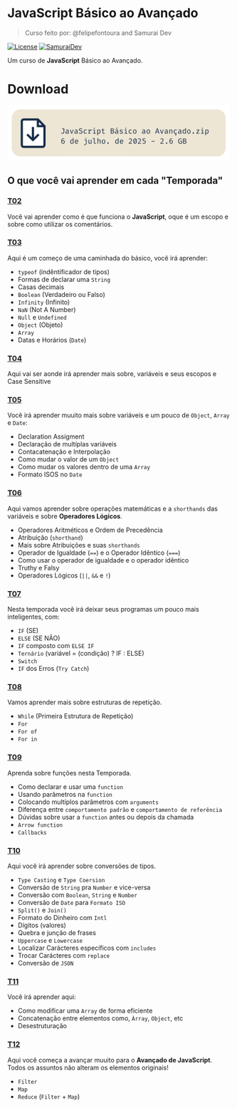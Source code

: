 # JavaScript Básico ao Avançado
> Curso feito por: @felipefontoura and Samurai Dev

[![License](https://img.shields.io/badge/License-MIT-2f65c9)](LICENSE)
[![SamuraiDev](https://img.shields.io/badge/Site%20do%20Samurai%20Dev-e44242)](https://class.devsamurai.com.br/)

Um curso de **JavaScript** Básico ao Avançado.

# Download
<a href="https://cursos.devsamurai.com.br/JavaScript%20B%C3%A1sico%20ao%20Avan%C3%A7ado.zip">
<img alt="JavaScript Básico ao Avançado.zip - 06 de jul. de 2025 - 2.6 GB" src="imgs/dowloand-curso.png" width="500">
</a>

## O que você vai aprender em cada "**Temporada**"

### [T02](Temporadas/T02/)
Você vai aprender como é que funciona o **JavaScript**, oque é um escopo e sobre como utilizar os comentários.

### [T03](Temporadas/T03/)
Aqui é um começo de uma caminhada do básico, você irá aprender:
* ``typeof`` (indêntificador de tipos)
* Formas de declarar uma ``String``
* Casas decimais
* ``Boolean`` (Verdadeiro ou Falso)
* ``Infinity`` (Infinito)
* ``NaN`` (Not A Number)
* ``Null`` e ``Undefined``
* ``Object`` (Objeto)
* ``Array``
* Datas e Horários (``Date``)

### [T04](Temporadas/T04/)
Aqui vai ser aonde irá aprender mais sobre, variáveis e seus escopos e Case Sensitive

### [T05](Temporadas/T05/)
Você irá aprender muuito mais sobre variáveis e um pouco de ``Object``, ``Array`` e ``Date``:
* Declaration Assigment
* Declaração de multíplas variáveis
* Contacatenação e Interpolação
* Como mudar o valor de um ``Object``
* Como mudar os valores dentro de uma ``Array``
* Formato ISOS no ``Date``

### [T06](Temporadas/T06/)
Aqui vamos aprender sobre operações matemáticas e a ``shorthands`` das variáveis e sobre **Operadores Lógicos**.

* Operadores Aritméticos e Ordem de Precedência
* Atribuição (``shorthand``)
* Mais sobre Atribuições e suas ``shorthands``
* Operador de Igualdade (``==``) e o Operador Idêntico (``===``)
* Como usar o operador de igualdade e o operador idêntico
* Truthy e Falsy
* Operadores Lógicos (``||``, ``&&`` e ``!``)

### [T07](Temporadas/T07/)
Nesta temporada você irá deixar seus programas um pouco mais inteligentes, com:

* ``IF`` (SE)
* ``ELSE`` (SE NÃO)
* ``IF`` composto com ``ELSE IF``
* ``Ternário`` (variável = (condição) ? IF : ELSE)
* ``Switch``
* ``IF`` dos Erros (``Try Catch``)

### [T08](Temporadas/T08/)
Vamos aprender mais sobre estruturas de repetição.

* ``While`` (Primeira Estrutura de Repetição)
* ``For``
* ``For of``
* ``For in``

### [T09](Temporadas/T09/)
Aprenda sobre funções nesta Temporada.
* Como declarar e usar uma ``function``
* Usando parâmetros na ``function``
* Colocando multíplos parâmetros com ``arguments``
* Diferença entre ``comportamento padrão`` e ``comportamento de referência``
* Dúvidas sobre usar a ``function`` antes ou depois da chamada
* ``Arrow function``
* ``Callbacks``

### [T10](Temporadas/T10/)
Aqui você irá aprender sobre conversões de tipos.
* ``Type Casting`` e ``Type Coersion``
* Conversão de ``String`` pra ``Number`` e vice-versa
* Conversão com ``Boolean``, ``String`` e ``Number``
* Conversão de ``Date`` para ``Formato ISO``
* ``Split()`` e ``Join()``
* Formato do Dinheiro com ``Intl``
* Dígitos (valores)
* Quebra e junção de frases
* ``Uppercase`` e ``Lowercase``
* Localizar Carácteres específicos com ``includes``
* Trocar Carácteres com ``replace``
* Conversão de ``JSON``

### [T11](Temporadas/T11/)
Você irá aprender aqui:
* Como modificar uma ``Array`` de forma eficiente
* Concatenação entre elementos como, ``Àrray``, ``Object``, etc
* Desestruturação

### [T12](Temporadas/T12/)
Aqui você começa a avançar muuito para o **Avançado de JavaScript**. Todos os assuntos não alteram os elementos originais!
* ``Filter``
* ``Map``
* ``Reduce`` (``Filter`` + ``Map``)